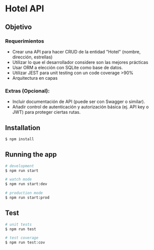 # Hotel API

## Objetivo
### Requerimientos

- Crear una API para hacer CRUD de la entidad "Hotel" (nombre, dirección, estrellas)
- Utilizar lo que el desarrollador considere son las mejores prácticas
- Usar ORM a elección con SQLite como base de datos.
- Utilizar JEST para unit testing con un code coverage >90%
- Arquitectura en capas

### Extras (Opcional):

- Incluir documentación de API (puede ser con Swagger o similar).
- Añadir control de autenticación y autorización básica (ej. API key o JWT) para proteger ciertas rutas.

## Installation

```bash
$ npm install
```

## Running the app

```bash
# development
$ npm run start

# watch mode
$ npm run start:dev

# production mode
$ npm run start:prod
```

## Test

```bash
# unit tests
$ npm run test

# test coverage
$ npm run test:cov
```
